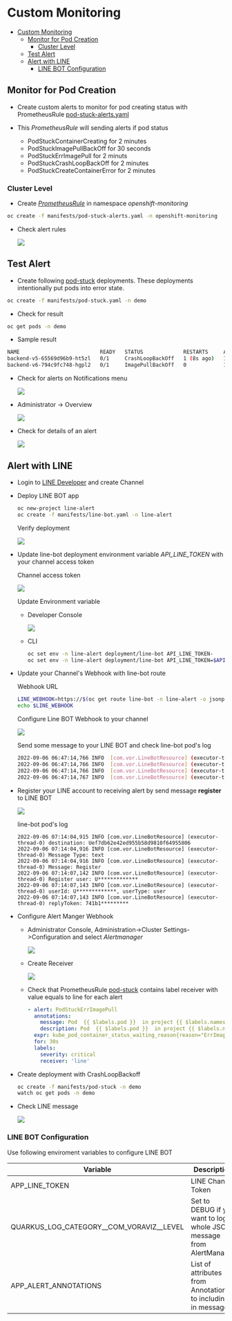 # Custom Monitoring

- [Custom Monitoring](#custom-monitoring)
  - [Monitor for Pod Creation](#monitor-for-pod-creation)
    - [Cluster Level](#cluster-level)
  - [Test Alert](#test-alert)
  - [Alert with LINE](#alert-with-line)
    - [LINE BOT Configuration](#line-bot-configuration)

## Monitor for Pod Creation
  - Create custom alerts to monitor for pod creating status with PrometheusRule [pod-stuck-alerts.yaml](manifests/pod-stuck-alerts.yaml)
   
  - This *PrometheusRule* will sending alerts if pod status 
    - PodStuckContainerCreating for 2 minutes
    - PodStuckImagePullBackOff for 30 seconds
    - PodStuckErrImagePull for 2 minuts
    - PodStuckCrashLoopBackOff for 2 minutes
    - PodStuckCreateContainerError for 2 minutes

    
    
### Cluster Level
  - Create *[PrometheusRule](manifests/pod-stuck-alerts.yaml)* in namespace *openshift-monitoring*
  
  ```bash
  oc create -f manifests/pod-stuck-alerts.yaml -n openshift-monitoring
  ```

  - Check alert rules

    ![](images/monitoring-alert.png)

<!-- ### User Workload Monitoring
  - If [user workload monitoring](application-metrics.md) is enabled. Prometheus Rule can be created at project level.
    
    ```bash
    oc create -f manifests/pod-stuck-alerts.yaml -n demo
    ```

  - Add following label to deploy rules to Thanos Ruler
  
    ```yaml
    metadata:
      name: pod-stuck
      labels:
       openshift.io/prometheus-rule-evaluation-scope: leaf-prometheus
    ```

  - Check for alert rules in Developer Console

      ![](images/monitoring-alert-user-workload.png) -->

## Test Alert
  - Create following [pod-stuck](manifests/pod-stuck.yaml) deployments. These deployments intentionally put pods into error state.
  
  ```bash
  oc create -f manifests/pod-stuck.yaml -n demo
  ```
  
  - Check for result
  
  ```bash
  oc get pods -n demo
  ```
  
  - Sample result
  
  ```bash
  NAME                          READY   STATUS             RESTARTS     AGE
  backend-v5-65569d96b9-ht5zl   0/1     CrashLoopBackOff   1 (8s ago)   13s
  backend-v6-794c9fc748-hgpl2   0/1     ImagePullBackOff   0            13s
  ```
  
- Check for alerts on Notifications menu
    
    ![](images/alerts-notification.png)

- Administrator -> Overview
        
    ![](images/pod-stuck-alert-overview.png)

<!-- - For User Workload Monitoring
    
    ![](images/pod-stuck-alert-dev-console.png) -->

- Check for details of an alert
        
    ![](images/pod-stuck-crashloopbackoff.png)


## Alert with LINE

- Login to [LINE Developer](https://developers.line.biz/) and create Channel
- Deploy LINE BOT app
  
  ```bash
  oc new-project line-alert
  oc create -f manifests/line-bot.yaml -n line-alert
  ```

  Verify deployment

    ![](images/line-bot-alert-pod.png)

- Update line-bot deployment environment variable *API_LINE_TOKEN* with your channel access token

  Channel access token

  ![](images/line-channel-access-token.png)
    
  Update Environment variable 
  
  - Developer Console

    ![](images/line-bot-api-line-token.png)

  - CLI

    ```bash
    oc set env -n line-alert deployment/line-bot API_LINE_TOKEN-
    oc set env -n line-alert deployment/line-bot API_LINE_TOKEN=$API_LINE_TOKEN
    ```

- Update your Channel's Webhook with line-bot route
  
  Webhook URL 

  ```bash
  LINE_WEBHOOK=https://$(oc get route line-bot -n line-alert -o jsonpath='{.spec.host}')/webhook
  echo $LINE_WEBHOOK
  ```
  
  Configure Line BOT Webhook to your channel

    ![](images/line-developer-webhook.png)

 
  Send some message to your LINE BOT and check line-bot pod's log

    ```bash
    2022-09-06 06:47:14,766 INFO  [com.vor.LineBotResource] (executor-thread-0) Message Type: text
    2022-09-06 06:47:14,766 INFO  [com.vor.LineBotResource] (executor-thread-0) Message: Hi
    2022-09-06 06:47:14,766 INFO  [com.vor.LineBotResource] (executor-thread-0) userId: U*************, userType: user
    2022-09-06 06:47:14,767 INFO  [com.vor.LineBotResource] (executor-thread-0) replyToken: 0a5b7*********
    ```

- Register your LINE account to receiving alert by send message **register** to LINE BOT

    ![](images/line-bot-register.jpg)

    line-bot pod's log
    
    ```log
    2022-09-06 07:14:04,915 INFO [com.vor.LineBotResource] (executor-thread-0) destination: Uef7db62e42ed955b58d9810f64955806
    2022-09-06 07:14:04,916 INFO [com.vor.LineBotResource] (executor-thread-0) Message Type: text
    2022-09-06 07:14:04,916 INFO [com.vor.LineBotResource] (executor-thread-0) Message: Register
    2022-09-06 07:14:07,142 INFO [com.vor.LineBotResource] (executor-thread-0) Register user: U*************
    2022-09-06 07:14:07,143 INFO [com.vor.LineBotResource] (executor-thread-0) userId: U*************, userType: user
    2022-09-06 07:14:07,143 INFO [com.vor.LineBotResource] (executor-thread-0) replyToken: 741b1*********
    ```

- Configure Alert Manger Webhook
  
  - Administrator Console, Administration->Cluster Settings->Configuration and select *Alertmanager*

      ![](images/admin-console-config-alertmanager.png)
  
  - Create Receiver

      ![](images/line-webhook-receiver.png)

  - Check that PrometheusRule [pod-stuck](manifests/pod-stuck-alerts.yaml) contains label receiver with value equals to line for each alert

    ```yaml
    - alert: PodStuckErrImagePull
      annotations:
        message: Pod  {{ $labels.pod }}  in project {{ $labels.namespace }} project stuck at ErrImagePull
        description: Pod  {{ $labels.pod }}  in project {{ $labels.namespace }} project stuck at ErrImagePull
      expr: kube_pod_container_status_waiting_reason{reason="ErrImagePull"} == 1 
      for: 30s
      labels:
        severity: critical
        receiver: 'line'
    ```

- Create deployment with CrashLoopBackoff

    ```bash
    oc create -f manifests/pod-stuck -n demo
    watch oc get pods -n demo
    ```

- Check LINE message
  
  ![](images/line-alert-crashloopbackoff.png)


### LINE BOT Configuration

Use following enviroment variables to configure LINE BOT

| Variable                                 | Description                                                          |
|------------------------------------------|----------------------------------------------------------------------|
| APP_LINE_TOKEN                           | LINE Channel Token                                                   |
| QUARKUS_LOG_CATEGORY__COM_VORAVIZ__LEVEL | Set to DEBUG if you want to log whole JSON message from AlertManager |
| APP_ALERT_ANNOTATIONS                    | List of attributes from Annotations to including in message          |


